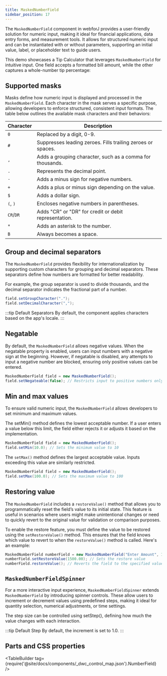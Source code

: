 ```yaml
---
title: MaskedNumberField
sidebar_position: 17
---
```


<DocChip chip='shadow' />

<DocChip chip='name' label="dwc-masked-numberfield" />

<JavadocLink type="foundation" location="com/webforj/component/field/MaskedNumberField" top='true'/>

The `MaskedNumberField` component in webforJ provides a user-friendly solution for numeric input, making it ideal for financial applications, data entry forms, and measurement tools. It allows for structured numeric input and can be instantiated with or without parameters, supporting an initial value, label, or placeholder text to guide users.

This demo showcases a Tip Calculator that leverages `MaskedNumberField` for intuitive input. One field accepts a formatted bill amount, while the other captures a whole-number tip percentage:

<ComponentDemo 
path='/webforj/maskednumberfield?' 
javaE='https://raw.githubusercontent.com/webforj/webforj-documentation/refs/heads/main/src/main/java/com/webforj/samples/views/fields/maskednumberfield/MaskedNumberFieldView.java'
height = '150px'
/>

## Supported masks

Masks define how numeric input is displayed and processed in the `MaskedNumberField`. Each character in the mask serves a specific purpose, allowing developers to enforce structured, consistent input formats. The table below outlines the available mask characters and their behaviors:

| Character  | Description                                                                 |
|------------|-----------------------------------------------------------------------------|
| `0`        | Replaced by a digit, 0-9.                                                 |
| `#`        | Suppresses leading zeroes. Fills trailing zeroes or spaces.                |
| `,`        | Adds a grouping character, such as a comma for thousands.                     |
| `.`        | Represents the decimal point.                                              |
| `-`        | Adds a minus sign for negative numbers.                                    |
| `+`        | Adds a plus or minus sign depending on the value.                          |
| `$`        | Adds a dollar sign.                                                       |
| `(`, `)`   | Encloses negative numbers in parentheses.                                  |
| `CR`/`DR`  | Adds "CR" or "DR" for credit or debit representation.                      |
| `*`        | Adds an asterisk to the number.                                            |
| `B`        | Always becomes a space.                                                   |

## Group and decimal separators 

The `MaskedNumberField` provides flexibility for internationalization by supporting custom characters for grouping and decimal separators. These separators define how numbers are formatted for better readability. 

For example, the group separator is used to divide thousands, and the decimal separator indicates the fractional part of a number. 

```java 
field.setGroupCharacter(".");
field.setDecimalCharacter(",");
```

:::tip Default Separators
By default, the component applies characters based on the app's locale.
:::

## Negatable

By default, the `MaskedNumberField` allows negative values. When the negatable property is enabled, users can input numbers with a negative sign at the beginning. However, if negatable is disabled, any attempts to input a negative number are blocked, ensuring only positive values can be entered.

```java
MaskedNumberField field = new MaskedNumberField();
field.setNegateable(false); // Restricts input to positive numbers only
```

<ComponentDemo 
path='/webforj/maskednumberfield/?' 
javaE='https://raw.githubusercontent.com/webforj/webforj-documentation/refs/heads/main/src/main/java/com/webforj/samples/views/fields/maskednumberfield/MaskedNumberFieldNegatableView.java'
height = '150px'
/>

## Min and max values

To ensure valid numeric input, the `MaskedNumberField` allows developers to set minimum and maximum values.

The setMin() method defines the lowest acceptable number. If a user enters a value below this limit, the field either rejects it or adjusts it based on the implementation.

```java
MaskedNumberField field = new MaskedNumberField();
field.setMin(10.0); // Sets the minimum value to 10
```

The `setMax()` method defines the largest acceptable value. Inputs exceeding this value are similarly restricted.

```java
MaskedNumberField field = new MaskedNumberField();
field.setMax(100.0); // Sets the maximum value to 100
```

<ComponentDemo 
path='/webforj/maskednumminmax?' 
javaE='https://raw.githubusercontent.com/webforj/webforj-documentation/refs/heads/main/src/main/java/com/webforj/samples/views/fields/maskednumberfield/MaskedNumberFieldMinMaxView.java'
height = '150px'
/>

## Restoring value

The `MaskedNumberField` includes a `restoreValue()` method that allows you to programmatically reset the field’s value to its initial state. This feature is useful in scenarios where users might make unintentional changes or need to quickly revert to the original value for validation or comparison purposes.

To enable the restore feature, you must define the value to be restored using the `setRestoreValue()` method. This ensures that the field knows which value to revert to when the `restoreValue()` method is called. Here's an example:

```java
MaskedNumberField numberField = new MaskedNumberField("Enter Amount", 1500.00);
numberField.setRestoreValue(1500.00); // Sets the restore value
numberField.restoreValue(); // Reverts the field to the specified value
```
<ComponentDemo 
path='/webforj/maskednumrestore?' 
javaE='https://raw.githubusercontent.com/webforj/webforj-documentation/refs/heads/main/src/main/java/com/webforj/samples/views/fields/maskednumberfield/MaskedNumberFieldRestoreView.java'
height = '150px'
/>

## `MaskedNumberFieldSpinner`

For a more interactive input experience, `MaskedNumberFieldSpinner` extends `MaskedNumberField` by introducing spinner controls. These allow users to increment or decrement values using predefined steps, making it ideal for quantity selection, numerical adjustments, or time settings.

The step size can be controlled using setStep(), defining how much the value changes with each interaction.

<ComponentDemo 
path='/webforj/maskednumspinner?' 
javaE='https://raw.githubusercontent.com/webforj/webforj-documentation/refs/heads/main/src/main/java/com/webforj/samples/views/fields/maskednumberfield/MaskedNumberFieldSpinnerView.java'
height = '100px'
/>

:::tip Default Step
By default, the increment is set to 1.0.
:::

## Parts and CSS properties

<TableBuilder tag={require('@site/docs/components/_dwc_control_map.json').NumberField} />